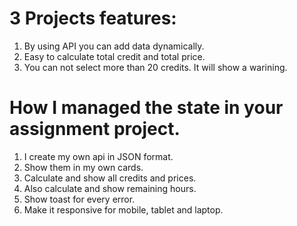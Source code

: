 # 3 Projects features:
1. By using API you can add data dynamically.
2. Easy to calculate total credit and total price.
3. You can not select more than 20 credits. It will show a warining.

# How I managed the state in your assignment project.
1. I create my own api in JSON format.
2. Show them in my own cards.
3. Calculate and show all credits and prices.
4. Also calculate and show remaining hours.
5. Show toast for every error.
6. Make it responsive for mobile, tablet and laptop.

